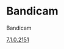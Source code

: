 # Bandicam
Bandicam

[7.1.0.2151](https://github.com/tweeterops-pc/Bandicam/releases/tag/7.1.0.2151)
